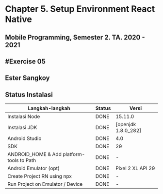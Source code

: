 # Chapter 5. Setup Environment React Native

## Mobile Programming, Semester 2. TA. 2020 - 2021

## #Exercise 05

## Ester Sangkoy

## Status Instalasi

| Langkah-langkah                           | Status | Versi               |
| ----------------------------------------- | ------ | --------------------|
| Instalasi Node                            | DONE   | 15.11.0             |
| Instalasi JDK                             | DONE   | [openjdk 1.8.0_282] |
| Android Studio                            | DONE   | 4.0                 |
| SDK                                       | DONE   | 29                  |
| ANDROID_HOME & Add platform-tools to Path | DONE   | -                   |
| Android Emulator (opt)                    | DONE   | Pixel 2 XL API 29   |
| Create Project RN using npx               | DONE   | -                   |
| Run Project on Emulator / Device          | DONE   | -                   |